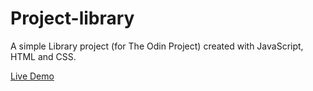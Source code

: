 # Project-library
A simple Library project (for The Odin Project) created with JavaScript, HTML and CSS.

[Live Demo](https://hlokman.github.io/Project-library/)